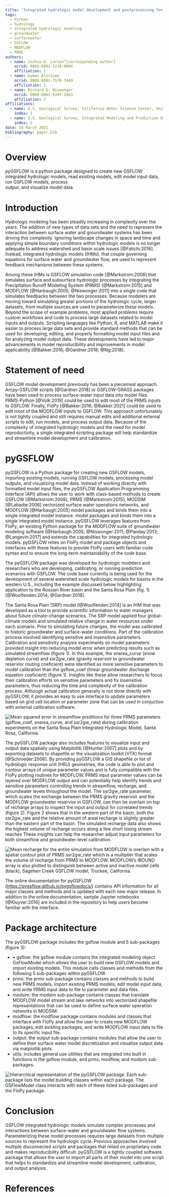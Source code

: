 ```yaml
---
title: 'Integrated hydrologic model development and postprocessing for GSFLOW using pyGSFLOW'  
tags:
  - Python
  - hydrology
  - integrated hydrologic modeling
  - groundwater
  - surfacewater
  - GSFLOW
  - MODFLOW
  - PRMS  
authors:
  - name: Joshua D. Larsen^[corresponding author]
    ocrid: 0000-0002-1218-800X
    affiliation: 1
  - name: Ayman Alzraiee
    ocrid: 0000-0001-7576-3449
    affiliation: 1
  - name: Richard G. Niswonger
    ocrid: 0000-0001-6397-2403
    affiliation: 2  
affiliations:
  - name: U.S. Geological Survey, California Water Science Center, United States Geological Survey, Sacramento, CA
    index: 1
  - name: U.S. Geological Survey, Integrated Modeling and Prediction Division, Water Mission Area, United States Geological Survey, Menlo Park, CA
    index: 2  
date: 19 March 2021
bibliography: paper.bib
---
```


# Overview
pyGSFLOW is a python package designed to create new GSFLOW integrated hydrologic 
models, read existing models, edit model input data, run GSFLOW models, process  
output, and visualize model data.

# Introduction
Hydrologic modeling has been steadily increasing in complexity over the years. 
The addition of new types of data sets and the need to represent the interaction 
between surface water and groundwater systems has been driving this complexity. 
Ignoring landscape changes in space and time and applying simple boundary conditions 
within hydrologic models is no longer adequate to address watershed and basin scale 
issues [@Fatichi:2016]. Instead, integrated hydrologic models (IHMs), that couple 
governing equations for surface water and groundwater flow, are used to represent 
feedback mechanisms between these systems.

Among these IHMs is GSFLOW simulation code [@Markstrom:2008] that 
simulates surface and subsurface hydrologic processes by integrating the 
Precipitation Runoff Modeling System (PRMS) [@Markstrom:2015] and 
MODFLOW [@Harbaugh:2005; @Niswonger:2011] into a single code that 
simulates feedbacks between the two processes. Because modelers are moving 
toward simulating greater portions   of the hydrologic cycle, larger datasets, 
from multiple sources are used to parameterize these models. Beyond the scope 
of example problems, most applied problems require custom workflows and code 
to process large datasets related to model inputs and outputs. Scripting languages 
like Python, R, and MATLAB make it easier to process large data sets and provide 
standard methods that can be used for developing, editing, and properly formatting 
model input files and for analyzing model output data. These developments have led 
to major advancements in model reproducibility and improvements in model 
applicability [@Bakker:2016; @Gardner:2018; @Ng:2018].

# Statement of need
GSFLOW model development previously has been a piecemeal approach. Arcpy-GSFLOW 
scripts [@Gardner:2018] or GSFLOW-GRASS packages have been used to 
process surface-water input data into model files. PRMS-Python 
[@Volk:2019] could be used to edit most of the PRMS inputs to 
GSFLOW. Finally, FloPy [@Bakker:2016; @Bakker:2021] could be used to edit 
most of the MODFLOW inputs to GSFLOW. This approach unfortunately is not tightly 
coupled and still requires  manual edits and additional external scripts to edit, 
run models, and process output data. Because of the complexity of integrated 
hydrologic models and the need for model reproductivity, a single integrated 
scripting package will help standardize and streamline model development and calibration. 

# pyGSFLOW
pyGSFLOW is a Python package for creating new GSFLOW models, importing existing 
models, running GSFLOW models, processing model outputs, and visualizing model 
data. Instead of working directly with formatted model input files, the pyGSFLOW 
Application Programming Interface (API)  allows the user to work with class-based 
methods to create GSFLOW [@Markstrom:2008], PRMS [@Markstrom:2015], MODSIM 
[@Labadie:2006] vectorized surface water operations networks, and 
MODFLOW [@Harbaugh:2005] model packages and binds them into a single integrated 
model instance. model packages and binds them into a single integrated model 
instance. pyGSFLOW leverages features from FloPy, an existing Python package 
for the MODFLOW suite of groundwater modeling software
[@Harbaugh:2005; @Niswonger:2011; @Panday:2013; @Langevin:2017] 
and extends the capabilities for integrated hydrologic models. pyGSFLOW 
relies on FloPy model and package objects and interfaces with these features 
to provide FloPy users with familiar code syntax and to ensure the 
long-term maintainability of the code base.

The pyGSFLOW package was developed for hydrologic modelers and researchers 
who are developing, calibrating, or running prediction scenarios with GSFLOW. 
The code base currently is being used for the development of several watershed 
scale hydrologic models for basins in the western U.S., including the example 
discussed below highlighting application to the Russian River basin and 
the Santa Rosa Plain (fig. 1) [@Woolfenden:2014; @Gardner:2018]. 

The Santa Rosa Plain (SRP) model [@Woolfenden:2014] is an IHM that was developed 
as a tool to provide scientific information to water managers about future 
climate-change scenarios. The SRP model applied four global-climate models and 
simulated relative change in water resources under each scenario. Prior to 
simulating future changes, the model was calibrated to historic groundwater and 
surface-water conditions. Part of the calibration process involved identifying 
sensitive and insensitive parameters. Calibration and sensitivity analysis experiments 
on model parameters provided insight into reducing model error when predicting results 
such as simulated streamflow (figure 1). In this example, the snarea_curve (snow 
depletion curve) and ssr2gw_rate (gravity reservoir to groundwater reservior 
routing coeficient) were identified as more sensitive parameters to model calibration 
than the gsflow_coef (linear groundwater discharge equation coeficient) (figure 1). Insights 
like these allow researchers to focus their calibration efforts on sensitive 
parameters and fix insensitive parameters, thus reducing the time and complexity 
of the calibration process. Although actual calibration generally is not done directly 
with pyGSFLOW, it provides an easy to use interface to update parameters based on grid 
cell location or parameter zone that can be used in conjuction with external 
calibration software.

![Mean squared error in streamflow preditions for three PRMS parameters 
(gsflow_coef, snarea_curve, and ssr2gw_rate) during calibration experiments 
on the Santa Rosa Plain Integrated Hydrologic Model, 
Santa Rosa, California.](calibration_example.png)


The pyGSFLOW package also includes features to visualize input and output data 
spatially using Matplotlib [@Hunter:2007] plots and by exporting datasets to shapefile or the 
visualization toolkit (VTK) format [@Schroeder:2006]. By providing pyGSFLOW a GIS 
shapefile or list of hydrologic response unit (HRU) geometries, the code is able to 
plot and contour arrays of unique parameter values and is fully compatible with 
the FloPy plotting routines for MODFLOW. PRMS input parameter values can be layered 
over MODFLOW output and can potentially help identify trends and sensitive parameters 
controlling  trends in streamflow, recharge, and groundwater levels throughout the 
model. The ssr2gw_rate parameter, which scales the exchange between the PRMS gravity 
reservoir and the MODFLOW groundwater reservior in GSFLOW, can then be overlain on 
top of recharge arrays to inspect the input and output for correlated trends (figure 2). 
Figure 2 shows that in the western part of the basin, both the ssr2gw_rate and the 
relative amount of areal recharge is slightly greater than the eastern part of the 
basin. The simulated recharge data also shows the highest volume of recharge occurs 
along a few short losing stream reaches These insights can help the researcher adjust 
input parameters for both streamflow and groundwater-level calibration.

![Mean recharge for the entire simulation from MODFLOW is overlain with a spatial 
contour plot of PRMS ssr2gw_rate which is a multiplier that scales the volume of 
recharge from PRMS to MODFLOW. MODFLOW’s IBOUND array is also plotted to distinguish 
between active and inactive model cells (black), Sagehen Creek GSFLOW model, 
Truckee, California.](sagehen_plot.png)


The online documentation for pyGSFLOW (https://pygsflow.github.io/pygsflowdocs/) contains 
API information for all major classes and methods and is updated with each new major 
release. In addition to the online documentation, sample Jupyter notebooks [@Kluyver:2016] 
are included in the repository to help users become familiar with the 
interface.

# Package architecture
The pyGSFLOW package includes the gsflow module and 5 sub-packages (figure 3):

   - •	gsflow: the gsflow module contains the integrated modeling object 
   GsFlowModel which allows the user to build new GSFLOW models and import 
   existing models. This module calls classes and methods from the following 
   5 sub-packages within pyGSFLOW.
   - prms: the prms sub-package contains classes and methods to build new PRMS 
   models, import existing PRMS models, edit model input data, and write PRMS 
   input data to file to parameter and data files.
   - modsim: the modsim sub-package contains classes that translate MODFLOW 
   model stream and lake networks into vectorized shapefile representations 
   that can be used to define surface water operation networks in MODSIM.
   - modflow: the modflow package contains modules and classes that interface 
   with FloPy and allow the user to create new MODFLOW packages, edit existing 
   packages, and write MODFLOW input data to file to its specific input file.
   - output: the output sub-package contains modules that allow the user to 
   define their surface water model discretization and visualize output data 
   via matplotlib plots.
   - utils: includes general use utilities that are integrated into built in 
   functions in the gsflow module, and prms, modflow, and modsim sub-packages.

![Hierarchical representation of the pyGSFLOW package. Each sub-package lists
the model building classes within each package. The GSFlowModel class interacts
with each of these listed sub-packages and the FloPy
package.](Package_architecture.png)


# Conclusion
GSFLOW integrated hydrologic models simulate complex processes and interactions 
between surface-water and groundwater flow systems. Parameterizing these model 
processes requires large datasets from multiple sources to represent the hydrologic 
cycle. Previous approaches involved multiple disconnected scripts and packages that 
relied on proprietary code and makes reproducibility difficult. pyGSFLOW is a tightly 
coupled software package that allows the user to import all parts of their model into 
one script that helps to standardize and streamline model development, 
calibration, and output analysis.

# References



